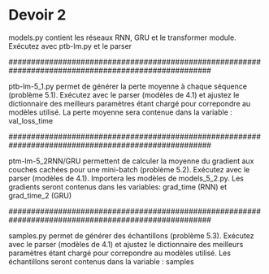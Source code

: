 # Devoir 2

models.py contient les réseaux RNN, GRU et le transformer module. Exécutez avec ptb-lm.py et le parser

#####################################################################################################

ptb-lm-5_1.py permet de générer la perte moyenne à chaque séquence (problème 5.1). Exécutez avec le parser (modèles de 4.1) et ajustez le dictionnaire des meilleurs paramètres étant chargé pour correpondre au modèles utilisé. La perte moyenne sera contenue dans la variable : val_loss_time

#####################################################################################################

ptm-lm-5_2RNN/GRU permettent de calculer la moyenne du gradient aux couches cachées pour une mini-batch (problème 5.2). Exécutez avec le parser (modèles de 4.1). Importera les modèles de models_5_2.py. Les gradients seront contenus dans les variables: grad_time (RNN) et grad_time_2 (GRU)

#####################################################################################################

samples.py permet de générer des échantillons (problème 5.3). Exécutez avec le parser (modèles de 4.1) et ajustez le dictionnaire des meilleurs paramètres étant chargé pour correpondre au modèles utilisé. Les échantillons seront contenus dans la variable : samples
